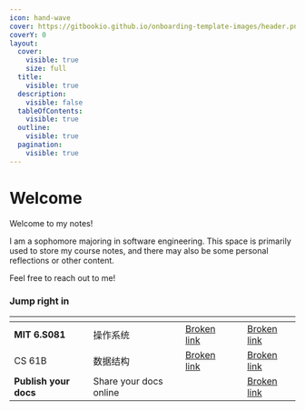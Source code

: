 ```yaml
---
icon: hand-wave
cover: https://gitbookio.github.io/onboarding-template-images/header.png
coverY: 0
layout:
  cover:
    visible: true
    size: full
  title:
    visible: true
  description:
    visible: false
  tableOfContents:
    visible: true
  outline:
    visible: true
  pagination:
    visible: true
---
```


# Welcome

Welcome to my notes!&#x20;

I am a sophomore majoring in software engineering. This space is primarily used to store my course notes, and there may also be some personal reflections or other content.&#x20;

Feel free to reach out to me!

### Jump right in

<table data-view="cards"><thead><tr><th></th><th></th><th data-type="content-ref"></th><th data-hidden></th><th data-hidden data-card-target data-type="content-ref"></th></tr></thead><tbody><tr><td><strong>MIT 6.S081</strong></td><td>操作系统</td><td><a href="broken-reference">Broken link</a></td><td></td><td><a href="broken-reference">Broken link</a></td></tr><tr><td>CS 61B</td><td>数据结构</td><td><a href="broken-reference">Broken link</a></td><td></td><td><a href="broken-reference">Broken link</a></td></tr><tr><td><strong>Publish your docs</strong></td><td>Share your docs online</td><td></td><td></td><td><a href="broken-reference">Broken link</a></td></tr></tbody></table>
